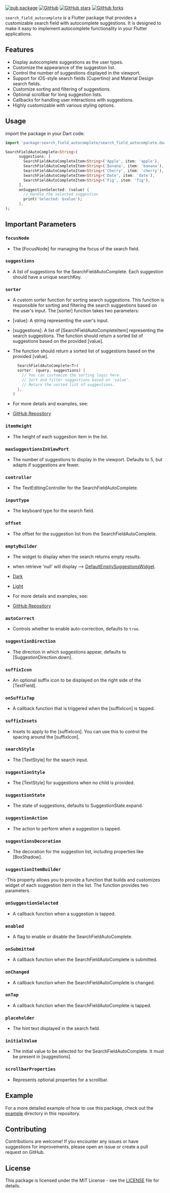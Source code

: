 [![pub package](https://img.shields.io/pub/v/search_field_autocomplete.svg)](https://pub.dartlang.org/packages/search_field_autocomplete)
[![GitHub](https://img.shields.io/github/license/Abbas1Hussein/search_field_autocomplete)](https://github.com/Abbas1Hussein/search_field_autocomplete/blob/main/LICENSE)
[![GitHub stars](https://img.shields.io/github/stars/Abbas1Hussein/search_field_autocomplete)](https://github.com/Abbas1Hussein/search_field_autocomplete/stargazers)
[![GitHub forks](https://img.shields.io/github/forks/Abbas1Hussein/search_field_autocomplete)](https://github.com/Abbas1Hussein/search_field_autocomplete/network)

`search_field_autocomplete` is a Flutter package that provides a customizable search field with autocomplete suggestions. It is designed to make it easy to implement autocomplete functionality in your Flutter applications.

## Features

- Display autocomplete suggestions as the user types.
- Customize the appearance of the suggestion list.
- Control the number of suggestions displayed in the viewport.
- Support for iOS-style search fields (Cupertino) and Material Design search fields.
- Customize sorting and filtering of suggestions.
- Optional scrollbar for long suggestion lists.
- Callbacks for handling user interactions with suggestions.
- Highly customizable with various styling options.

## Usage
import the package in your Dart code:

```dart
import 'package:search_field_autocomplete/search_field_autocomplete.dart';
```

```dart
SearchFieldAutoComplete<String>(
      suggestions: [
        SearchFieldAutoCompleteItem<String>('Apple', item: 'apple'),
        SearchFieldAutoCompleteItem<String>('Banana', item: 'banana'),
        SearchFieldAutoCompleteItem<String>('Cherry', item: 'cherry'),
        SearchFieldAutoCompleteItem<String>('Date', item: 'date'),
        SearchFieldAutoCompleteItem<String>('Fig', item: 'fig'),
      ],
      onSuggestionSelected: (value) {
        // Handle the selected suggestion
        print('Selected: $value');
      },
);
```

## Important Parameters

### `focusNode`
- The [FocusNode] for managing the focus of the search field.

### `suggestions`
- A list of suggestions for the SearchFieldAutoComplete. Each suggestion should have a unique searchKey.

### `sorter`
- A custom sorter function for sorting search suggestions. This function is responsible for sorting and filtering the search suggestions based on the user's input. The [sorter] function takes two parameters:
- [value]: A string representing the user's input.
- [suggestions]: A list of [SearchFieldAutoCompleteItem<T>] representing the search suggestions. The function should return a sorted list of suggestions based on the provided [value].
- The function should return a sorted list of suggestions based on the provided [value].
     
   ```dart
     SearchFieldAutoComplete<T>(
     sorter: (query, suggestions) {
       // You can customize the sorting logic here.
       // Sort and filter suggestions based on 'value'.
       // Return the sorted list of suggestions.
     },
   )
   ```
- For more details and examples, see:
- [GitHub Repository](https://github.com/Abbas1Hussein/search_field_autocomplete/blob/main/examples/lib/example_3.dart)
  
### `itemHeight`
- The height of each suggestion item in the list.

### `maxSuggestionsInViewPort`
- The number of suggestions to display in the viewport. Defaults to 5, but adapts if suggestions are fewer.

### `controller`
- The TextEditingController for the SearchFieldAutoComplete.

### `inputType`
- The keyboard type for the search field.

### `offset`
- The offset for the suggestion list from the SearchFieldAutoComplete.

### `emptyBuilder`
- The widget to display when the search returns empty results.
- when retrieve 'null' will display --> [DefaultEmptySuggestionsWidget](https://github.com/Abbas1Hussein/search_field_autocomplete/blob/main/lib/src/widgets/empty_suggestions.dart).

- [Dark](https://blogger.googleusercontent.com/img/a/AVvXsEgKNah3dY9DrQNBxd8oH7lqLIzkIzOnBwXB4JbAJaceWD-rr14LM5jzQQbukBf_Rt1QbyNiOuTnuhfyO47QXHYXSu5jVL_lY5P34OQibzZRpUA0rVcG0gBbrREU8QgoCfpUBqVRpINaJ9udhdQyAvc7iAtnKlb5zKC4-D08EA_SSyK5MOjb1wt9Irt7x2Q)
- [Light](https://blogger.googleusercontent.com/img/a/AVvXsEiVHCq1gi-PQWgRlKAqYWzmj2u_dslUTRsiIkre_WPndzh64RCbt9eF3kI18HaGEauJUgYCjwka9uaTRGfLkiKYVc5Jsth9IgjWM8eR2lo5gAsnH6Krq2CyS8YTrCPzFYXl0NwWlt6fSP6OE9Q-bjzJlwUcbWajmEA24BQeSV_xioNxxZNP_pAleoQhNTU)

- For more details and examples, see:
- [GitHub Repository](https://github.com/Abbas1Hussein/search_field_autocomplete/blob/main/examples/lib/example_2.dart)

### `autoCorrect`
- Controls whether to enable auto-correction, defaults to `true`.

### `suggestionDirection`
- The direction in which suggestions appear, defaults to [SuggestionDirection.down].

### `suffixIcon`
- An optional suffix icon to be displayed on the right side of the [TextField].

### `onSuffixTap`
- A callback function that is triggered when the [suffixIcon] is tapped.

### `suffixInsets`
- Insets to apply to the [suffixIcon]. You can use this to control the spacing around the [suffixIcon].

### `searchStyle`
- The [TextStyle] for the search input.

### `suggestionStyle`
- The [TextStyle] for suggestions when no child is provided.

### `suggestionState`
- The state of suggestions, defaults to SuggestionState.expand.

### `suggestionAction`
- The action to perform when a suggestion is tapped.

### `suggestionsDecoration`
- The decoration for the suggestion list, including properties like [BoxShadow].

### `suggestionItemBuilder`
-This property allows you to provide a function that builds and customizes widget of each suggestion item in the list. The function provides two parameters.

### `onSuggestionSelected`
- A callback function when a suggestion is tapped.

### `enabled`
- A flag to enable or disable the SearchFieldAutoComplete.

### `onSubmitted`
- A callback function when the SearchFieldAutoComplete is submitted.

### `onChanged`
- A callback function when the SearchFieldAutoComplete is changed.

### `onTap`
- A callback function when the SearchFieldAutoComplete is tapped.

### `placeholder`
- The hint text displayed in the search field.

### `initialValue`
- The initial value to be selected for the SearchFieldAutoComplete. It must be present in [suggestions].

### `scrollbarProperties`
- Represents optional properties for a scrollbar.

## Example
For a more detailed example of how to use this package, check out the [example](examples) directory in this repository.

## Contributing
Contributions are welcome! If you encounter any issues or have suggestions for improvements, please open an issue or create a pull request on GitHub.

## License
This package is licensed under the MIT License - see the [LICENSE](LICENSE) file for details.

